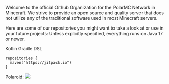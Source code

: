 Welcome to the official Github Organization for the PolarMC Network in Minecraft.
We strive to provide an open source and quality server that does not utilize any 
of the traditional software used in most Minecraft servers.


Here are some of our repositories you might want to take a look at or use in your future projects:
Unless explicitly specified, everything runs on Java 17 or newer.

Kotlin Gradle DSL
```
repositories {
  maven("https://jitpack.io")
}
```

Polaroid:   [![](https://jitpack.io/v/Polar-Network/Polaroid.svg)](https://jitpack.io/#Polar-Network/Polaroid)
